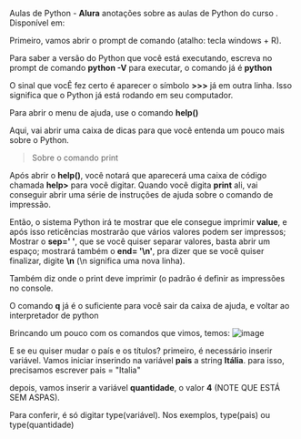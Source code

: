 Aulas de Python - **Alura**
anotações sobre as aulas de Python do curso . Disponível em: 

Primeiro, vamos abrir o prompt de comando (atalho: tecla windows + R).

Para saber a versão do Python que você está executando, escreva no prompt de comando **python -V** 
para executar, o comando já é **python**

O sinal que vocÊ fez certo é aparecer o símbolo **>>>** já em outra linha. Isso significa que o Python já está rodando em seu computador.

Para abrir o menu de ajuda, use o comando **help()**

Aqui, vai abrir uma caixa de dicas para que você entenda um pouco mais sobre o Python.

> Sobre o comando print

Após abrir o **help()**, você notará que aparecerá uma caixa de código chamada **help>** para você digitar.
Quando você digita **print** ali, vai conseguir abrir uma série de instruções de ajuda sobre o comando de impressão. 

Então, o sistema Python irá te mostrar que ele consegue imprimir **value**, e após isso reticências mostrarão que vários valores podem ser impressos; Mostrar o **sep=' '**, que se você quiser separar valores, basta abrir um espaço; mostrará também o **end= '\n'**, pra dizer que se você quiser finalizar, digite **\n** (\n significa uma nova linha).

Também diz onde o print deve imprimir (o padrão é definir as impressões no console.

O comando **q** já é o suficiente para você sair da caixa de ajuda, e voltar ao interpretador de python

Brincando um pouco com os comandos que vimos, temos:
![image](https://user-images.githubusercontent.com/86801366/146873756-1d3f4c55-95cf-4805-b49b-ab7c3718571c.png)

E se eu quiser mudar o país e os títulos?
primeiro, é necessário inserir variável. Vamos iniciar inserindo na variável **pais** a string **Itália**. para isso, precisamos escrever pais = "Italia"

depois, vamos inserir a variável **quantidade**, o valor **4** (NOTE QUE ESTÁ SEM ASPAS).

Para conferir, é só digitar type(variável). Nos exemplos, type(pais) ou type(quantidade)
